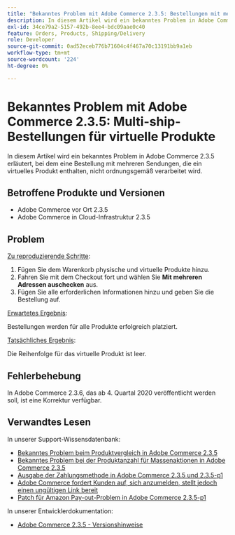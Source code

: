 ```yaml
---
title: "Bekanntes Problem mit Adobe Commerce 2.3.5: Bestellungen mit mehreren Sendungen virtueller Produkte"
description: In diesem Artikel wird ein bekanntes Problem in Adobe Commerce 2.3.5 erläutert, bei dem eine Bestellung mit mehreren Sendungen, die ein virtuelles Produkt enthalten, nicht ordnungsgemäß verarbeitet wird.
exl-id: 34ce79a2-5157-492b-8ee4-bdc09aae0c40
feature: Orders, Products, Shipping/Delivery
role: Developer
source-git-commit: 0ad52eceb776b71604c4f467a70c13191bb9a1eb
workflow-type: tm+mt
source-wordcount: '224'
ht-degree: 0%

---
```


# Bekanntes Problem mit Adobe Commerce 2.3.5: Multi-ship-Bestellungen für virtuelle Produkte

In diesem Artikel wird ein bekanntes Problem in Adobe Commerce 2.3.5 erläutert, bei dem eine Bestellung mit mehreren Sendungen, die ein virtuelles Produkt enthalten, nicht ordnungsgemäß verarbeitet wird.

## Betroffene Produkte und Versionen

* Adobe Commerce vor Ort 2.3.5
* Adobe Commerce in Cloud-Infrastruktur 2.3.5

## Problem

<u>Zu reproduzierende Schritte</u>:

1. Fügen Sie dem Warenkorb physische und virtuelle Produkte hinzu.
1. Fahren Sie mit dem Checkout fort und wählen Sie **Mit mehreren Adressen auschecken** aus.
1. Fügen Sie alle erforderlichen Informationen hinzu und geben Sie die Bestellung auf.

<u>Erwartetes Ergebnis</u>:

Bestellungen werden für alle Produkte erfolgreich platziert.

<u>Tatsächliches Ergebnis</u>:

Die Reihenfolge für das virtuelle Produkt ist leer.

## Fehlerbehebung

In Adobe Commerce 2.3.6, das ab 4. Quartal 2020 veröffentlicht werden soll, ist eine Korrektur verfügbar.

## Verwandtes Lesen

In unserer Support-Wissensdatenbank:

* [Bekanntes Problem beim Produktvergleich in Adobe Commerce 2.3.5](/help/troubleshooting/storefront/product-comparison-known-issue-in-magento-2-3-5.md)
* [Bekanntes Problem bei der Produktanzahl für Massenaktionen in Adobe Commerce 2.3.5](/help/troubleshooting/miscellaneous/bulk-action-product-count-known-issue-in-magento-2-3-5.md)
* [Ausgabe der Zahlungsmethode in Adobe Commerce 2.3.5 und 2.3.5-p1](/help/troubleshooting/known-issues-patches-attached/magento-2-3-5-2-3-5-p1-patch-country-payment-issue.md)
* [Adobe Commerce fordert Kunden auf, sich anzumelden, stellt jedoch einen ungültigen Link bereit](/help/troubleshooting/known-issues-patches-attached/magento-prompts-customers-log-in-invalid-link.md)
* [Patch für Amazon Pay-out-Problem in Adobe Commerce 2.3.5-p1](/help/troubleshooting/payments/patch-for-amazon-pay-checkout-issue-in-magento-2-3-5-p1.md)

In unserer Entwicklerdokumentation:

* [Adobe Commerce 2.3.5 - Versionshinweise](https://devdocs.magento.com/guides/v2.3/release-notes/release-notes-2-3-5-commerce.html#known-issues)

